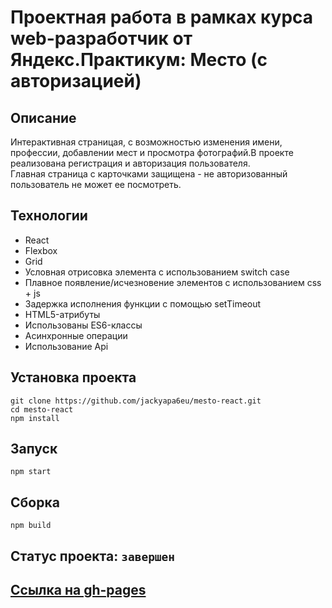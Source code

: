 # Проектная работа в рамках курса web-разработчик от Яндекс.Практикум: Место (с авторизацией)

## Описание
Интерактивная страницая, с возможностью изменения имени, профессии, добавлении мест и просмотра фотографий.В проекте реализована регистрация и авторизация пользователя.  
Главная страница с карточками защищена - не авторизованный пользователь не может ее посмотреть. 

## Технологии

- React
- Flexbox
- Grid
- Условная отрисовка элемента с использованием switch case
- Плавное появление/исчезновение элементов с использованием css + js
- Задержка исполнения функции с помощью setTimeout
- HTML5-атрибуты
- Использованы ES6-классы
- Асинхронные операции
- Использование Api

## Установка проекта
```
git clone https://github.com/jackyapa6eu/mesto-react.git
cd mesto-react
npm install  
```
## Запуск  
```
npm start 
```
## Сборка
```
npm build
```
## Статус проекта: `завершен`

## [Ссылка на gh-pages](https://jackyapa6eu.github.io/react-mesto-auth/)
